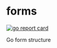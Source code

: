 # forms
[![go report card](https://goreportcard.com/badge/github.com/speedyhoon/forms)](https://goreportcard.com/report/github.com/speedyhoon/forms)

Go form structure
